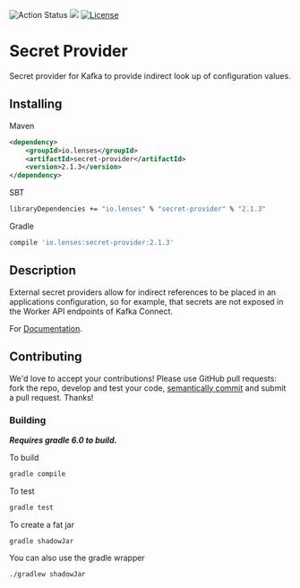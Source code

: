 ![Action Status](https://github.com/lensesio/secret-provider/workflows/CI/badge.svg)
[<img src="https://img.shields.io/badge/docs--orange.svg?"/>](https://docs.lenses.io/4.0/integrations/connectors/secret-providers/)
[![License](https://img.shields.io/badge/License-Apache%202.0-blue.svg)](https://opensource.org/licenses/Apache-2.0)

# Secret Provider

Secret provider for Kafka to provide indirect look up of configuration values.


## Installing

Maven
```xml
<dependency>
	<groupId>io.lenses</groupId>
	<artifactId>secret-provider</artifactId>
	<version>2.1.3</version>
</dependency>
```

SBT
```bash
libraryDependencies += "io.lenses" % "secret-provider" % "2.1.3"
```

Gradle
```bash
compile 'io.lenses:secret-provider:2.1.3'
```

## Description

External secret providers allow for indirect references to be placed in an
applications configuration, so for example, that secrets are not exposed in the
Worker API endpoints of Kafka Connect.

For [Documentation](https://docs.lenses.io/4.0/integrations/connectors/secret-providers/).


## Contributing

We'd love to accept your contributions! Please use GitHub pull requests: fork
the repo, develop and test your code,
[semantically commit](http://karma-runner.github.io/1.0/dev/git-commit-msg.html)
and submit a pull request. Thanks!

### Building

***Requires gradle 6.0 to build.***

To build

```bash
gradle compile
```

To test

```bash
gradle test
```

To create a fat jar

```bash
gradle shadowJar
```

You can also use the gradle wrapper

```
./gradlew shadowJar
```
